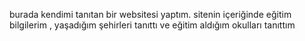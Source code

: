 burada kendimi tanıtan bir websitesi yaptım.
sitenin içeriğinde eğitim bilgilerim , yaşadığım şehirleri tanıttı ve eğitim aldığım okulları tanıttım
